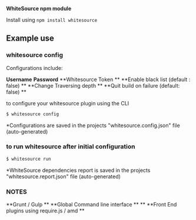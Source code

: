 **WhiteSource npm module**

Install using `npm install whitesource`

## Example use

### whitesource config
Configurations include:

**Username**
**Password**
**Whitesource Token **
**Enable black list (default : false) **
**Change Traversing depth **
**Quit build on failure (default: false) **

to configure your whitesource plugin using the CLI
```bash
$ whitesource config
```
*Configurations are saved in the projects "whitesource.config.json" file (auto-generated)


### to run whitesource after initial configuration 
```bash
$ whitesource run
```

*WhiteSource dependencies report is saved in the projects "whitesource.report.json" file (auto-generated)


### NOTES ###
**Grunt / Gulp **
**Global Command line interface **
** 
**Front End plugins using require.js / amd **
